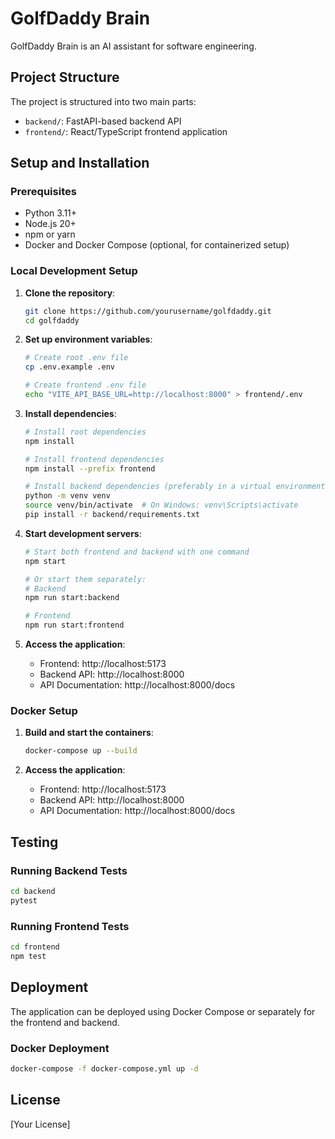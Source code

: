 # GolfDaddy Brain

GolfDaddy Brain is an AI assistant for software engineering.

## Project Structure

The project is structured into two main parts:

- `backend/`: FastAPI-based backend API
- `frontend/`: React/TypeScript frontend application

## Setup and Installation

### Prerequisites

- Python 3.11+
- Node.js 20+
- npm or yarn
- Docker and Docker Compose (optional, for containerized setup)

### Local Development Setup

1. **Clone the repository**:
   ```bash
   git clone https://github.com/yourusername/golfdaddy.git
   cd golfdaddy
   ```

2. **Set up environment variables**:
   ```bash
   # Create root .env file
   cp .env.example .env
   
   # Create frontend .env file
   echo "VITE_API_BASE_URL=http://localhost:8000" > frontend/.env
   ```

3. **Install dependencies**:
   ```bash
   # Install root dependencies
   npm install
   
   # Install frontend dependencies
   npm install --prefix frontend
   
   # Install backend dependencies (preferably in a virtual environment)
   python -m venv venv
   source venv/bin/activate  # On Windows: venv\Scripts\activate
   pip install -r backend/requirements.txt
   ```

4. **Start development servers**:
   ```bash
   # Start both frontend and backend with one command
   npm start
   
   # Or start them separately:
   # Backend
   npm run start:backend
   
   # Frontend
   npm run start:frontend
   ```

5. **Access the application**:
   - Frontend: http://localhost:5173
   - Backend API: http://localhost:8000
   - API Documentation: http://localhost:8000/docs

### Docker Setup

1. **Build and start the containers**:
   ```bash
   docker-compose up --build
   ```

2. **Access the application**:
   - Frontend: http://localhost:5173
   - Backend API: http://localhost:8000
   - API Documentation: http://localhost:8000/docs

## Testing

### Running Backend Tests

```bash
cd backend
pytest
```

### Running Frontend Tests

```bash
cd frontend
npm test
```

## Deployment

The application can be deployed using Docker Compose or separately for the frontend and backend.

### Docker Deployment

```bash
docker-compose -f docker-compose.yml up -d
```

## License

[Your License]